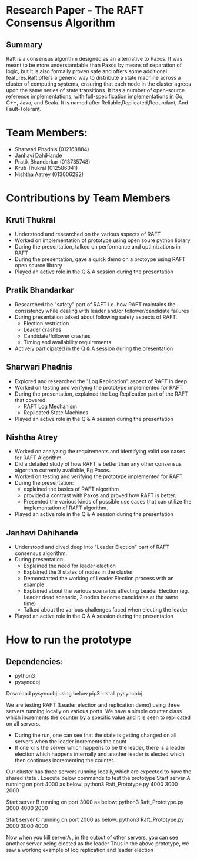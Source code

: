 # Research Paper - The RAFT Consensus Algorithm 
## Summary
Raft is a consensus algorithm designed as an alternative to Paxos. It was meant to be more understandable than Paxos by means of separation of logic, but it is also formally proven safe and offers some additional features.Raft offers a generic way to distribute a state machine across a cluster of computing systems, ensuring that each node in the cluster agrees upon the same series of state transitions. It has a number of open-source reference implementations, with full-specification implementations in Go, C++, Java, and Scala. It is named after Reliable,Replicated,Redundant, And Fault-Tolerant.

# Team Members:
* Sharwari Phadnis (012168884)
* Janhavi DahiHande
* Pratik Bhandarkar (013735748)
* Kruti Thukral (012586041)
* Nishtha Aatrey (013006292)

# Contributions by Team Members
## Kruti Thukral
* Understood and researched on the various aspects of RAFT
* Worked on implementation of prototype using open soure python library 
* During the presentation, talked on performance and optimizations in RAFT
* During the presentation, gave a quick demo on a protoype using RAFT open source library
* Played an active role in the Q & A session during the presentation

## Pratik Bhandarkar
* Researched the "safety" part of RAFT i.e. how RAFT maintains the consistency while dealing with leader and/or follower/candidate failures
* During presentation talked about following safety aspects of RAFT:
  - Election restriction
  - Leader crashes
  - Candidate/follower crashes
  - Timing and availability requirements
* Actively participated in the Q & A session during the presentation

## Sharwari Phadnis
* Explored and researched the "Log Replication" aspect of RAFT in deep.
* Worked on testing and verifying the prototype implemented for RAFT.
* During the presentation, explained the Log Replication part of the RAFT that covered:
  - RAFT Log Mechanism
  - Replicated State Machines
* Played an active role in the Q & A session during the presentation

## Nishtha Atrey
* Worked on analyzing the requirements and identifying valid use cases for RAFT Algorithm.
* Did a detailed study of how RAFT is better than any other consensus algorithm currently available, Eg:Paxos.
* Worked on testing and verifying the prototype implemented for RAFT.
* During the presentation:
  - explained the basics of RAFT algorithm
  - provided a contrast with Paxos and proved how RAFT is better.
  - Presented the various kinds of possible use cases that can utilize the implementation of RAFT algorithm.
* Played an active role in the Q & A session during the presentation

## Janhavi Dahihande
* Understood and dived deep into "Leader Election" part of RAFT consensus algorithm.
* During presentation:
  - Explained the need for leader election
  - Explained the 3 states of nodes in the cluster
  - Demonstarted the working of Leader Election process with an example
  - Explained about the various scenarios affecting Leader Election (eg. Leader dead scenario, 2 nodes become candidates at the same time)
  - Talked about the various challenges faced when electing the leader
* Played an active role in the Q & A session during the presentation

# How to run the prototype
## Dependencies:
* python3
* pysyncobj

Download pysyncobj using below
pip3 install pysyncobj

We are testing RAFT (Leader election and replication demo) using three servers running locally on various ports. We have a simple counter class which increments the counter by a specific value and it is seen to replicated on all servers. 
- During the run, one can see that the state is getting changed on all servers when the leader increments the count
- If one kills the server which happens to be the leader, there is a leader election which happens internally and another leader is elected which then continues incrementing the counter.

Our cluster has three servers running locally,which are expected to have the shared state . Execute below commands to test the prototype
Start server A running on port 4000 as below:
python3 Raft_Prototype.py 4000 3000 2000 

Start server B running on port 3000 as below:
python3 Raft_Prototype.py 3000 4000 2000

Start server C running on port 2000 as below:
python3 Raft_Prototype.py 2000 3000 4000

Now when you kill serverA , in the outout of other servers, you can see another server being elected as the leader
Thus in the above prototype, we saw a working example of log replication and leader election


